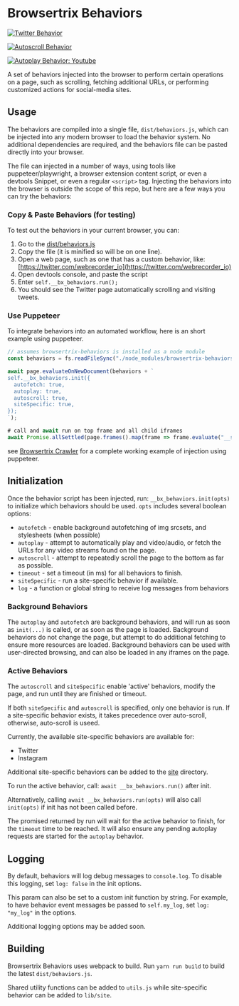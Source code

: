 # Browsertrix Behaviors

[![Twitter Behavior](https://github.com/webrecorder/browsertrix-behaviors/actions/workflows/twitter.yaml/badge.svg)](https://github.com/webrecorder/browsertrix-behaviors/actions/workflows/twitter.yaml)

[![Autoscroll Behavior](https://github.com/webrecorder/browsertrix-behaviors/actions/workflows/autoscroll.yaml/badge.svg)](https://github.com/webrecorder/browsertrix-behaviors/actions/workflows/autoscroll.yaml)

[![Autoplay Behavior: Youtube](https://github.com/webrecorder/browsertrix-behaviors/actions/workflows/youtube-autoplay.yaml/badge.svg)](https://github.com/webrecorder/browsertrix-behaviors/actions/workflows/youtube-autoplay.yaml)

A set of behaviors injected into the browser to perform certain operations on a page, such as scrolling, fetching additional URLs, or performing
customized actions for social-media sites.

## Usage

The behaviors are compiled into a single file, `dist/behaviors.js`, which can be injected into any modern browser to load the behavior system.
No additional dependencies are required, and the behaviors file can be pasted directly into your browser.

The file can injected in a number of ways, using tools like puppeteer/playwright, a browser extension content script, or even a devtools Snippet, or even a regular
`<script>` tag. Injecting the behaviors into the browser is outside the scope of this repo, but here are a few ways you can try the behaviors:

### Copy & Paste Behaviors (for testing)

To test out the behaviors in your current browser, you can:

1. Go to the [dist/behaviors.js](dist/behaviors.js)
2. Copy the file (it is minified so will be on one line).
3. Open a web page, such as one that has a custom behavior, like: [https://twitter.com/webrecorder_io](https://twitter.com/webrecorder_io)
4. Open devtools console, and paste the script
5. Enter `self.__bx_behaviors.run();`
6. You should see the Twitter page automatically scrolling and visiting tweets.


### Use Puppeteer

To integrate behaviors into an automated workflow, here is an short example using puppeteer.

```javascript
// assumes browsertrix-behaviors is installed as a node module
const behaviors = fs.readFileSync("./node_modules/browsertrix-behaviors/dist/behaviors.js", "utf-8");

await page.evaluateOnNewDocument(behaviors + `
self.__bx_behaviors.init({
  autofetch: true,
  autoplay: true,
  autoscroll: true,
  siteSpecific: true,
});
`);

# call and await run on top frame and all child iframes
await Promise.allSettled(page.frames().map(frame => frame.evaluate("__self.bx_behaviors.run()")));

```


see [Browsertrix Crawler](https://github.com/webrecorder/browsertrix-crawler) for a complete working example of injection using puppeteer.

## Initialization

Once the behavior script has been injected, run: `__bx_behaviors.init(opts)` to initialize which behaviors should be used. `opts` includes several boolean options:

- `autofetch` - enable background autofetching of img srcsets, and stylesheets (when possible)
- `autoplay` - attempt to automatically play and video/audio, or fetch the URLs for any video streams found on the page.
- `autoscroll` - attempt to repeatedly scroll the page to the bottom as far as possible.
- `timeout` - set a timeout (in ms) for all behaviors to finish.
- `siteSpecific` - run a site-specific behavior if available.
- `log` - a function or global string to receive log messages from behaviors

### Background Behaviors

The `autoplay` and `autofetch` are background behaviors, and will run as soon as `init(...)` is called, or as soon as the page is loaded.
Background behaviors do not change the page, but attempt to do additional fetching to ensure more resources are loaded.
Background behaviors can be used with user-directed browsing, and can also be loaded in any iframes on the page.


### Active Behaviors

The `autoscroll` and `siteSpecific` enable 'active' behaviors, modify the page, and run until they are finished or timeout.

If both `siteSpecific` and `autoscroll` is specified, only one behavior is run. If a site-specific behavior exists, it takes precedence over auto-scroll, otherwise, auto-scroll is useed.


Currently, the available site-specific behaviors are available for:

- Twitter
- Instagram

Additional site-specific behaviors can be added to the [site](./src/site) directory.

To run the active behavior, call: `await __bx_behaviors.run()` after init.

Alternatively, calling `await __bx_behaviors.run(opts)` will also call `init(opts)` if init has not been called before.

The promised returned by run will wait for the active behavior to finish, for the `timeout` time to be reached. It will also ensure any pending autoplay requests are started for the `autoplay` behavior.

## Logging

By default, behaviors will log debug messages to `console.log`. To disable this logging, set `log: false` in the init options.

This param can also be set to a custom init function by string. For example, to have behavior event messages be passed to `self.my_log`, set `log: "my_log"` in the options.

Additional logging options may be added soon.

## Building

Browsertrix Behaviors uses webpack to build. Run `yarn run build` to build the latest `dist/behaviors.js`.

Shared utility functions can be added to `utils.js` while site-specific behavior can be added to `lib/site`.
